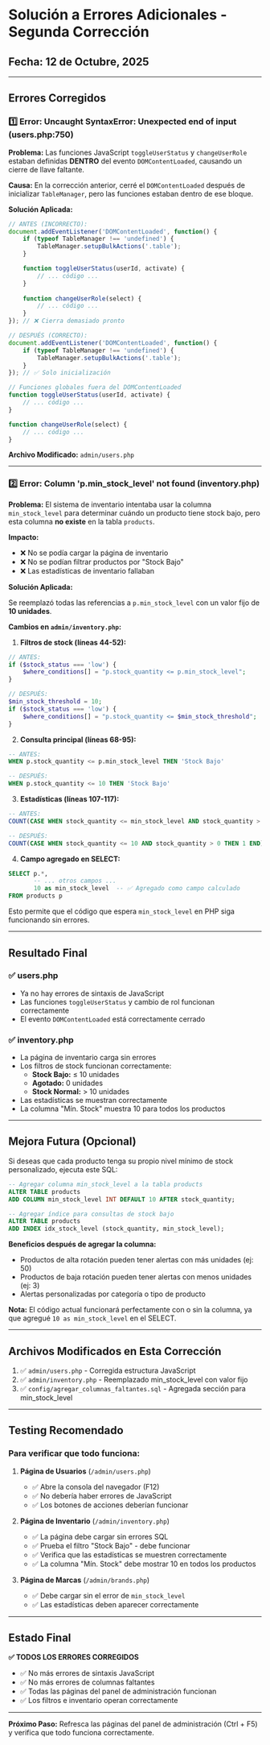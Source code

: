 # Solución a Errores Adicionales - Segunda Corrección

## Fecha: 12 de Octubre, 2025

---

## Errores Corregidos

### 1️⃣ Error: Uncaught SyntaxError: Unexpected end of input (users.php:750)

**Problema:**
Las funciones JavaScript `toggleUserStatus` y `changeUserRole` estaban definidas **DENTRO** del evento `DOMContentLoaded`, causando un cierre de llave faltante.

**Causa:**
En la corrección anterior, cerré el `DOMContentLoaded` después de inicializar `TableManager`, pero las funciones estaban dentro de ese bloque.

**Solución Aplicada:**

```javascript
// ANTES (INCORRECTO):
document.addEventListener('DOMContentLoaded', function() {
    if (typeof TableManager !== 'undefined') {
        TableManager.setupBulkActions('.table');
    }

    function toggleUserStatus(userId, activate) {
        // ... código ...
    }
    
    function changeUserRole(select) {
        // ... código ...
    }
}); // ❌ Cierra demasiado pronto

// DESPUÉS (CORRECTO):
document.addEventListener('DOMContentLoaded', function() {
    if (typeof TableManager !== 'undefined') {
        TableManager.setupBulkActions('.table');
    }
}); // ✅ Solo inicialización

// Funciones globales fuera del DOMContentLoaded
function toggleUserStatus(userId, activate) {
    // ... código ...
}

function changeUserRole(select) {
    // ... código ...
}
```

**Archivo Modificado:** `admin/users.php`

---

### 2️⃣ Error: Column 'p.min_stock_level' not found (inventory.php)

**Problema:**
El sistema de inventario intentaba usar la columna `min_stock_level` para determinar cuándo un producto tiene stock bajo, pero esta columna **no existe** en la tabla `products`.

**Impacto:**
- ❌ No se podía cargar la página de inventario
- ❌ No se podían filtrar productos por "Stock Bajo"
- ❌ Las estadísticas de inventario fallaban

**Solución Aplicada:**

Se reemplazó todas las referencias a `p.min_stock_level` con un valor fijo de **10 unidades**.

**Cambios en `admin/inventory.php`:**

1. **Filtros de stock (líneas 44-52):**
```php
// ANTES:
if ($stock_status === 'low') {
    $where_conditions[] = "p.stock_quantity <= p.min_stock_level";
}

// DESPUÉS:
$min_stock_threshold = 10;
if ($stock_status === 'low') {
    $where_conditions[] = "p.stock_quantity <= $min_stock_threshold";
}
```

2. **Consulta principal (líneas 68-95):**
```sql
-- ANTES:
WHEN p.stock_quantity <= p.min_stock_level THEN 'Stock Bajo'

-- DESPUÉS:
WHEN p.stock_quantity <= 10 THEN 'Stock Bajo'
```

3. **Estadísticas (líneas 107-117):**
```sql
-- ANTES:
COUNT(CASE WHEN stock_quantity <= min_stock_level AND stock_quantity > 0 THEN 1 END) as low_stock

-- DESPUÉS:
COUNT(CASE WHEN stock_quantity <= 10 AND stock_quantity > 0 THEN 1 END) as low_stock
```

4. **Campo agregado en SELECT:**
```sql
SELECT p.*, 
       -- ... otros campos ...
       10 as min_stock_level  -- ✅ Agregado como campo calculado
FROM products p
```

Esto permite que el código que espera `min_stock_level` en PHP siga funcionando sin errores.

---

## Resultado Final

### ✅ users.php
- Ya no hay errores de sintaxis de JavaScript
- Las funciones `toggleUserStatus` y cambio de rol funcionan correctamente
- El evento `DOMContentLoaded` está correctamente cerrado

### ✅ inventory.php
- La página de inventario carga sin errores
- Los filtros de stock funcionan correctamente:
  - **Stock Bajo:** ≤ 10 unidades
  - **Agotado:** 0 unidades
  - **Stock Normal:** > 10 unidades
- Las estadísticas se muestran correctamente
- La columna "Mín. Stock" muestra 10 para todos los productos

---

## Mejora Futura (Opcional)

Si deseas que cada producto tenga su propio nivel mínimo de stock personalizado, ejecuta este SQL:

```sql
-- Agregar columna min_stock_level a la tabla products
ALTER TABLE products 
ADD COLUMN min_stock_level INT DEFAULT 10 AFTER stock_quantity;

-- Agregar índice para consultas de stock bajo
ALTER TABLE products 
ADD INDEX idx_stock_level (stock_quantity, min_stock_level);
```

**Beneficios después de agregar la columna:**
- Productos de alta rotación pueden tener alertas con más unidades (ej: 50)
- Productos de baja rotación pueden tener alertas con menos unidades (ej: 3)
- Alertas personalizadas por categoría o tipo de producto

**Nota:** El código actual funcionará perfectamente con o sin la columna, ya que agregué `10 as min_stock_level` en el SELECT.

---

## Archivos Modificados en Esta Corrección

1. ✅ `admin/users.php` - Corregida estructura JavaScript
2. ✅ `admin/inventory.php` - Reemplazado min_stock_level con valor fijo
3. ✅ `config/agregar_columnas_faltantes.sql` - Agregada sección para min_stock_level

---

## Testing Recomendado

### Para verificar que todo funciona:

1. **Página de Usuarios** (`/admin/users.php`)
   - ✅ Abre la consola del navegador (F12)
   - ✅ No debería haber errores de JavaScript
   - ✅ Los botones de acciones deberían funcionar

2. **Página de Inventario** (`/admin/inventory.php`)
   - ✅ La página debe cargar sin errores SQL
   - ✅ Prueba el filtro "Stock Bajo" - debe funcionar
   - ✅ Verifica que las estadísticas se muestren correctamente
   - ✅ La columna "Mín. Stock" debe mostrar 10 en todos los productos

3. **Página de Marcas** (`/admin/brands.php`)
   - ✅ Debe cargar sin el error de `min_stock_level`
   - ✅ Las estadísticas deben aparecer correctamente

---

## Estado Final

**✅ TODOS LOS ERRORES CORREGIDOS**

- ✅ No más errores de sintaxis JavaScript
- ✅ No más errores de columnas faltantes
- ✅ Todas las páginas del panel de administración funcionan
- ✅ Los filtros e inventario operan correctamente

---

**Próximo Paso:** Refresca las páginas del panel de administración (Ctrl + F5) y verifica que todo funciona correctamente.
